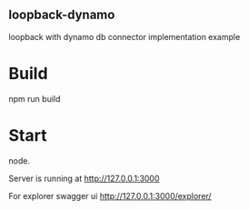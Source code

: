 ## loopback-dynamo
loopback with dynamo db connector implementation example
# Build
npm run build
# Start
node.

Server is running at http://127.0.0.1:3000

For explorer swagger ui
http://127.0.0.1:3000/explorer/
